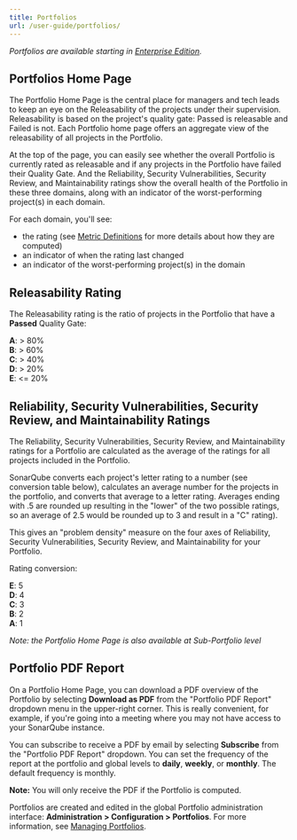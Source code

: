 ```yaml
---
title: Portfolios
url: /user-guide/portfolios/
---
```


*Portfolios are available starting in [Enterprise Edition](https://redirect.sonarsource.com/editions/enterprise.html).*

## Portfolios Home Page

The Portfolio Home Page is the central place for managers and tech leads to keep an eye on the Releasability of the projects under their supervision. Releasability is based on the project's quality gate: Passed is releasable and Failed is not. Each Portfolio home page offers an aggregate view of the releasability of all projects in the Portfolio.

At the top of the page, you can easily see whether the overall Portfolio is currently rated as releasable and if any projects in the Portfolio have failed their Quality Gate. And the Reliability, Security Vulnerabilities, Security Review, and Maintainability ratings show the overall health of the Portfolio in these three domains, along with an indicator of the worst-performing project(s) in each domain.

For each domain, you'll see:

* the rating (see [Metric Definitions](/user-guide/metric-definitions/) for more details about how they are computed)
* an indicator of when the rating last changed
* an indicator of the worst-performing project(s) in the domain

## Releasability Rating

The Releasability rating is the ratio of projects in the Portfolio that have a **Passed** Quality Gate:

**A**: > 80%  
**B**: > 60%  
**C**: > 40%  
**D**: > 20%  
**E**: <= 20%  

## Reliability, Security Vulnerabilities, Security Review, and Maintainability Ratings

The Reliability, Security Vulnerabilities, Security Review, and Maintainability ratings for a Portfolio are calculated as the average of the ratings for all projects included in the Portfolio. 

SonarQube converts each project's letter rating to a number (see conversion table below), calculates an average number for the projects in the portfolio, and converts that average to a letter rating. Averages ending with .5 are rounded up resulting in the "lower" of the two possible ratings, so an average of 2.5 would be rounded up to 3 and result in a "C" rating).

This gives an "problem density" measure on the four axes of Reliability, Security Vulnerabilities, Security Review, and Maintainability for your Portfolio.

Rating conversion:

**E**: 5  
**D**: 4  
**C**: 3  
**B**: 2  
**A**: 1  

*Note: the Portfolio Home Page is also available at Sub-Portfolio level*

## Portfolio PDF Report

On a Portfolio Home Page, you can download a PDF overview of the Portfolio by selecting **Download as PDF** from the "Portfolio PDF Report" dropdown menu in the upper-right corner. This is really convenient, for example, if you're going into a meeting where you may not have access to your SonarQube instance.

You can subscribe to receive a PDF by email by selecting **Subscribe** from the "Portfolio PDF Report" dropdown. You can set the frequency of the report at the portfolio and global levels to **daily**, **weekly**, or **monthly**. The default frequency is monthly.

**Note:** You will only receive the PDF if the Portfolio is computed.

Portfolios are created and edited in the global Portfolio administration interface: **Administration > Configuration > Portfolios**. For more information, see [Managing Portfolios](/project-administration/managing-portfolios/).